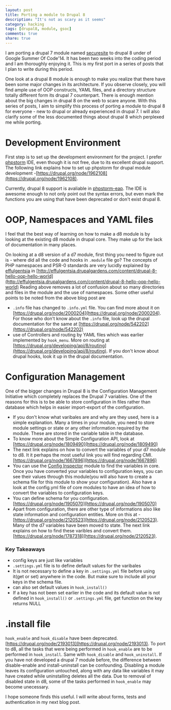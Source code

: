 ```yaml
---
layout: post
title: Porting a module to Drupal 8
description: "It's not as scary as it seems"
category: hacking
tags: [drupal8, module, gsoc]
comments: true
share: true
---
```


I am porting a drupal 7 module named [securesite](https://drupal.org/project/securesite) to drupal 8 under of Google Summer Of Code'14. It has  been two weeks into the coding period and I am thoroughly enjoying it. This is my first port in a series of posts that I plan to write during this period.

One look at a drupal 8 module is enough to make you realize that there have been some major changes in its architecture. If you observe closely, you will find ample use of OOP constructs, YAML files, and a directory structure totally different form its drupal 7 counterpart. There is enough mention about the big changes in drupal 8 on the web to scare anyone. With this series of posts, I aim to simplify this process of porting a module to drupal 8 for everyone - new to drupal or already experienced in drupal 7. I will also clarify some of the less documented things about drupal 8 which perplexed me while porting.

# Development Environment

First step is to set up the development environment for the project. I prefer [phpstorm](www.jetbrains.com/phpstorm/) IDE, even though it is not free, due to its excellent drupal support. The following link explains how to set up phpstorm for drupal module development -[https://drupal.org/node/1962108](https://drupal.org/node/1962108). 

Currently, drupal 8 support is avaliable in [phpstorm-eap](http://confluence.jetbrains.com/display/PhpStorm/PhpStorm+Early+Access+Program). The IDE is awesome enough to not only point out the syntax errors, but even mark the functions you are using that have been deprecated or don't exist drupal 8.

# OOP, Namespaces and YAML files
I feel that the best way of learning on how to make a d8 module is by looking at the existing d8 module in drupal core. They make up for the lack of documentation in many places.

On looking at a d8 version of a d7 module, first thing you need to figure out is - where did all the code and hooks in `.module` file go?
The concepts of PHP namespaces and PSR-0 standards are very lucidly explained by [effulgentsia](https://drupal.org/user/78040) in
[http://effulgentsia.drupalgardens.com/content/drupal-8-hello-oop-hello-world](http://effulgentsia.drupalgardens.com/content/drupal-8-hello-oop-hello-world)
Reading above removes a lot of confusion about so many directories and files in the module and the use of namespaces.
Some other useful points to be noted from the above blog post are

* `.info` file has changed to `.info.yml` file. You can find more about it on [https://drupal.org/node/2000204](https://drupal.org/node/2000204). For those who don't know about the `.info` file, look up the drupal documentation for the same at [https://drupal.org/node/542202](https://drupal.org/node/542202)
* use of Controllers and routing by YAML files which was earlier implemented by `hook_menu`. More on routing at [https://drupal.org/developing/api/8/routing](https://drupal.org/developing/api/8/routing). If you don't know about drupal hooks, look it up in the drupal documentation. 

# Configuration Management

One of the bigger changes in Drupal 8 is the Configuration Management Initiative which completely replaces the Drupal 7 variables. One of the reasons for this is to be able to store configuration in files rather than database which helps in easier import-export of the configuration.

* If you don't know what varibales are and why are they used, here is a simple explanation. Many a times in your module, you need to store module settings or state or any other information required by the module. These are stored in the variable table in the database.
* To know more about the Simple Configuration API, look at [https://drupal.org/node/1809490](https://drupal.org/node/1809490)
* The next link explains on how to convert the variables of your d7 module to d8. It it perhaps the most useful link you will find regarding CMI.  [https://drupal.org/node/1667896](https://drupal.org/node/1667896)
* You can use the [Config Inspector](https://drupal.org/project/config_inspector) module to find the variables in core. Once you have converted your variables to configuration keys, you can see their values through this module(you will also have to create a schema file for this module to show your configuration). Also have a look at the config.yml file of core modules to have an idea of how to convert the variables to configuration keys.
* You can define schema for you configuration. [https://drupal.org/node/1905070](https://drupal.org/node/1905070)
* Apart from configuration, there are other type of informations also like state information and configuration entities. More on this at - [https://drupal.org/node/2120523](https://drupal.org/node/2120523). Many of the d7 variables have been moved to state. The next link explains on how to find these varibles and convert them. [https://drupal.org/node/1787318](https://drupal.org/node/2120523).

### Key Takeaways 

* config keys are just like variables
* `.settings.yml` file is to define default values for the varibales
* It is not necessary to define a key in `.settings.yml` file before using it(get or set) anywhere in the code. But make sure to include all your keys in the schema file.
* can also set default values in `hook_install()`
* If a key has not been set earlier in the code and its default value is not defined in `hook_install()` or `.settings.yml` file, get function on the key returns NULL

# .install file

`hook_enable` and `hook_disable` have been deprecated. [https://drupal.org/node/2193013](https://drupal.org/node/2193013). To port to d8, all the tasks that were being performed in  `hook_enable` are to be performed in `hook_install`. Same with `hook_disable` and `hook_uninstall`. 
If you have not developed a drupal 7 module before, the difference between disable-enable and install-uninstall can be confounding. Disabling a module leaves its configuration untouched, along with any data like variables it may have created while uninstalling deletes all the data. Due to removal of disabled state in d8, some of the tasks performed in `hook_enable` may become unecessary.

I hope someone finds this useful. I will write about forms, tests and authentication in my next blog post.
